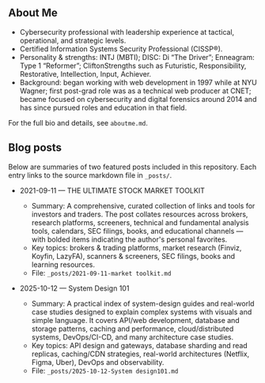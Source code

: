 



## About Me


- Cybersecurity professional with leadership experience at tactical, operational, and strategic levels.
- Certified Information Systems Security Professional (CISSP®).
- Personality & strengths: INTJ (MBTI); DISC: Di “The Driver”; Enneagram: Type 1 “Reformer”; CliftonStrengths such as Futuristic, Responsibility, Restorative, Intellection, Input, Achiever.
- Background: began working with web development in 1997 while at NYU Wagner; first post-grad role was as a technical web producer at CNET; became focused on cybersecurity and digital forensics around 2014 and has since pursued roles and education in that field.

For the full bio and details, see `aboutme.md`.


## Blog posts

Below are summaries of two featured posts included in this repository. Each entry links to the source markdown file in `_posts/`.

- 2021-09-11 — THE ULTIMATE STOCK MARKET TOOLKIT
	- Summary: A comprehensive, curated collection of links and tools for investors and traders. The post collates resources across brokers, research platforms, screeners, technical and fundamental analysis tools, calendars, SEC filings, books, and educational channels — with bolded items indicating the author's personal favorites.
	- Key topics: brokers & trading platforms, market research (Finviz, Koyfin, LazyFA), scanners & screeners, SEC filings, books and learning resources.
	- File: `_posts/2021-09-11-market toolkit.md`

- 2025-10-12 — System Design 101
	- Summary: A practical index of system-design guides and real-world case studies designed to explain complex systems with visuals and simple language. It covers API/web development, database and storage patterns, caching and performance, cloud/distributed systems, DevOps/CI-CD, and many architecture case studies.
	- Key topics: API design and gateways, database sharding and read replicas, caching/CDN strategies, real-world architectures (Netflix, Figma, Uber), DevOps and observability.
	- File: `_posts/2025-10-12-System design101.md`

